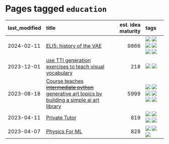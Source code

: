 # Pages tagged `education`

|last_modified|title|est. idea maturity|tags
|:---|:---|---:|:---|
|2024-02-11|[ELI5: history of the VAE](../ufldl_history.md)|9866|[![](https://img.shields.io/badge/tag-education-3f9741)](../tags/education.md) [![](https://img.shields.io/badge/tag-feature_learning-c6963e)](../tags/feature_learning.md) [![](https://img.shields.io/badge/tag-history-6013c8)](../tags/history.md) [![](https://img.shields.io/badge/tag-history_of_science-e3be61)](../tags/history_of_science.md) [![](https://img.shields.io/badge/tag-publication-1eefac)](../tags/publication.md) [![](https://img.shields.io/badge/tag-vae-e9b626)](../tags/vae.md)|
|2023-12-01|[use TTI generation exercises to teach visual vocabulary](../tti-for-visual-vocab.md)|218|[![](https://img.shields.io/badge/tag-course-b59164)](../tags/course.md) [![](https://img.shields.io/badge/tag-education-3f9741)](../tags/education.md)|
|2023-08-18|[Course teaches ~~intermediate python~~ generative art topics by building a simple ai art library](../Course_teaches_basic_python_by_building_a_simple_ai_art_library.md)|5999|[![](https://img.shields.io/badge/tag-curriculum-43d799)](../tags/curriculum.md) [![](https://img.shields.io/badge/tag-education-3f9741)](../tags/education.md) [![](https://img.shields.io/badge/tag-from_issue-f14da)](../tags/from_issue.md) [![](https://img.shields.io/badge/tag-public_good-e8ae48)](../tags/public_good.md) [![](https://img.shields.io/badge/tag-publication-1eefac)](../tags/publication.md) [![](https://img.shields.io/badge/tag-wip-dad82b)](../tags/wip.md)|
|2023-04-11|[Private Tutor](../private_tutor.md)|819|[![](https://img.shields.io/badge/tag-ai-c456a9)](../tags/ai.md) [![](https://img.shields.io/badge/tag-discussion-d7de4b)](../tags/discussion.md) [![](https://img.shields.io/badge/tag-education-3f9741)](../tags/education.md) [![](https://img.shields.io/badge/tag-startup-e54ba1)](../tags/startup.md)|
|2023-04-07|[Physics For ML](../physics_for_ml.md)|828|[![](https://img.shields.io/badge/tag-curriculum-43d799)](../tags/curriculum.md) [![](https://img.shields.io/badge/tag-education-3f9741)](../tags/education.md) [![](https://img.shields.io/badge/tag-publication-1eefac)](../tags/publication.md)|